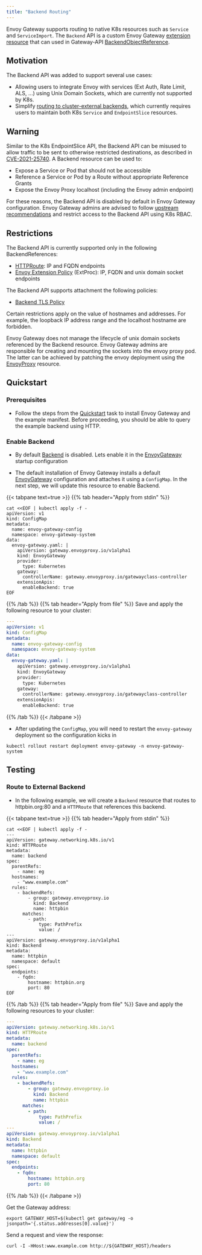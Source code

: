```yaml
---
title: "Backend Routing"
---
```


Envoy Gateway supports routing to native K8s resources such as `Service` and `ServiceImport`. The `Backend` API is a custom Envoy Gateway [extension resource][] that can used in Gateway-API [BackendObjectReference][].

## Motivation
The Backend API was added to support several use cases:
- Allowing users to integrate Envoy with services (Ext Auth, Rate Limit, ALS, ...) using Unix Domain Sockets, which are currently not supported by K8s.
- Simplify [routing to cluster-external backends][], which currently requires users to maintain both K8s `Service` and `EndpointSlice` resources. 

## Warning

Similar to the K8s EndpointSlice API, the Backend API can be misused to allow traffic to be sent to otherwise restricted destinations, as described in [CVE-2021-25740][]. 
A Backend resource can be used to:
- Expose a Service or Pod that should not be accessible
- Reference a Service or Pod by a Route without appropriate Reference Grants
- Expose the Envoy Proxy localhost (including the Envoy admin endpoint)

For these reasons, the Backend API is disabled by default in Envoy Gateway configuration. Envoy Gateway admins are advised to follow [upstream recommendations][] and restrict access to the Backend API using K8s RBAC.  

## Restrictions

The Backend API is currently supported only in the following BackendReferences:
- [HTTPRoute]: IP and FQDN endpoints
- [Envoy Extension Policy] (ExtProc): IP, FQDN and unix domain socket endpoints

The Backend API supports attachment the following policies:
- [Backend TLS Policy][] 

Certain restrictions apply on the value of hostnames and addresses. For example, the loopback IP address range and the localhost hostname are forbidden.

Envoy Gateway does not manage the lifecycle of unix domain sockets referenced by the Backend resource. Envoy Gateway admins are responsible for creating and mounting the sockets into the envoy proxy pod. The latter can be achieved by patching the envoy deployment using the [EnvoyProxy][] resource.

## Quickstart

### Prerequisites

* Follow the steps from the [Quickstart](../../quickstart) task to install Envoy Gateway and the example manifest.
  Before proceeding, you should be able to query the example backend using HTTP.

### Enable Backend

* By default [Backend][] is disabled. Lets enable it in the [EnvoyGateway][] startup configuration

* The default installation of Envoy Gateway installs a default [EnvoyGateway][] configuration and attaches it
  using a `ConfigMap`. In the next step, we will update this resource to enable Backend.

{{< tabpane text=true >}}
{{% tab header="Apply from stdin" %}}

```shell
cat <<EOF | kubectl apply -f -
apiVersion: v1
kind: ConfigMap
metadata:
  name: envoy-gateway-config
  namespace: envoy-gateway-system
data:
  envoy-gateway.yaml: |
    apiVersion: gateway.envoyproxy.io/v1alpha1
    kind: EnvoyGateway
    provider:
      type: Kubernetes
    gateway:
      controllerName: gateway.envoyproxy.io/gatewayclass-controller
    extensionApis:
      enableBackend: true
EOF
```

{{% /tab %}}
{{% tab header="Apply from file" %}}
Save and apply the following resource to your cluster:

```yaml
---
apiVersion: v1
kind: ConfigMap
metadata:
  name: envoy-gateway-config
  namespace: envoy-gateway-system
data:
  envoy-gateway.yaml: |
    apiVersion: gateway.envoyproxy.io/v1alpha1
    kind: EnvoyGateway
    provider:
      type: Kubernetes
    gateway:
      controllerName: gateway.envoyproxy.io/gatewayclass-controller
    extensionApis:
      enableBackend: true
```

{{% /tab %}}
{{< /tabpane >}}

* After updating the `ConfigMap`, you will need to restart the `envoy-gateway` deployment so the configuration kicks in

```shell
kubectl rollout restart deployment envoy-gateway -n envoy-gateway-system
```

## Testing

### Route to External Backend

* In the following example, we will create a `Backend` resource that routes to httpbin.org:80 and a `HTTPRoute` that references this backend.

{{< tabpane text=true >}}
{{% tab header="Apply from stdin" %}}

```shell
cat <<EOF | kubectl apply -f -
---
apiVersion: gateway.networking.k8s.io/v1
kind: HTTPRoute
metadata:
  name: backend
spec:
  parentRefs:
    - name: eg
  hostnames:
    - "www.example.com"
  rules:
    - backendRefs:
        - group: gateway.envoyproxy.io
          kind: Backend
          name: httpbin
      matches:
        - path:
            type: PathPrefix
            value: /
---
apiVersion: gateway.envoyproxy.io/v1alpha1
kind: Backend
metadata:
  name: httpbin
  namespace: default
spec:
  endpoints:
    - fqdn:
        hostname: httpbin.org
        port: 80
EOF
```

{{% /tab %}}
{{% tab header="Apply from file" %}}
Save and apply the following resources to your cluster:

```yaml
---
apiVersion: gateway.networking.k8s.io/v1
kind: HTTPRoute
metadata:
  name: backend
spec:
  parentRefs:
    - name: eg
  hostnames:
    - "www.example.com"
  rules:
    - backendRefs:
        - group: gateway.envoyproxy.io
          kind: Backend
          name: httpbin
      matches:
        - path:
            type: PathPrefix
            value: /
---
apiVersion: gateway.envoyproxy.io/v1alpha1
kind: Backend
metadata:
  name: httpbin
  namespace: default
spec:
  endpoints:
    - fqdn:
        hostname: httpbin.org
        port: 80

```

{{% /tab %}}
{{< /tabpane >}}

Get the Gateway address:

```shell
export GATEWAY_HOST=$(kubectl get gateway/eg -o jsonpath='{.status.addresses[0].value}')
```

Send a request and view the response:

```shell
curl -I -HHost:www.example.com http://${GATEWAY_HOST}/headers
```

[Backend]: ../../../api/extension_types#backend
[routing to cluster-external backends]: ./../../tasks/traffic/routing-outside-kubernetes.md
[BackendObjectReference]: https://gateway-api.sigs.k8s.io/reference/spec/#gateway.networking.k8s.io/v1.BackendObjectReference
[extension resource]: https://gateway-api.sigs.k8s.io/guides/migrating-from-ingress/#approach-to-extensibility
[CVE-2021-25740]: https://nvd.nist.gov/vuln/detail/CVE-2021-25740
[upstream recommendations]: https://github.com/kubernetes/kubernetes/issues/103675
[HTTPRoute]: https://gateway-api.sigs.k8s.io/api-types/httproute
[Envoy Extension Policy]: ../../../api/extension_types#envoyextensionpolicy
[Backend TLS Policy]: https://gateway-api.sigs.k8s.io/api-types/backendtlspolicy/
[EnvoyProxy]: ../../../api/extension_types#envoyproxy
[EnvoyGateway]: ../../../api/extension_types#envoygateway
